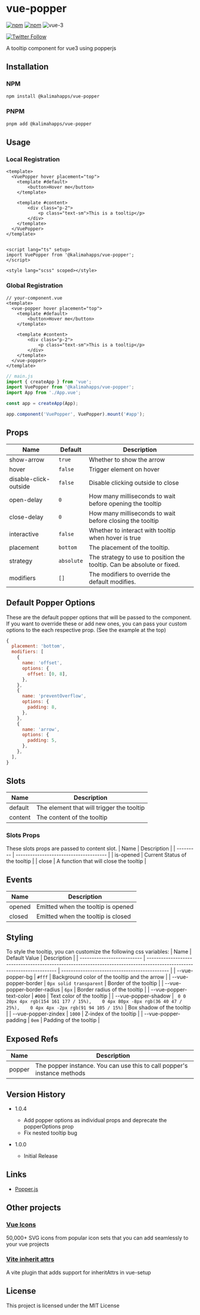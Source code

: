 # vue-popper
[![npm](https://img.shields.io/npm/v/@kalimahapps/vue-popper.svg)](https://www.npmjs.com/package/@kalimahapps/vue-popper) 
[![npm](https://img.shields.io/npm/dt/@kalimahapps/vue-popper.svg)](https://www.npmjs.com/package/@kalimahapps/vue-popper)
![vue-3](https://img.shields.io/badge/vue-3-%2342b883)

[![Twitter Follow](https://img.shields.io/twitter/follow/KalimahApps?style=for-the-badge)](https://twitter.com/KalimahApps)

A tooltip component for vue3 using popperjs

## Installation
### NPM
```bash
npm install @kalimahapps/vue-popper
```

### PNPM
```bash
pnpm add @kalimahapps/vue-popper
```

## Usage
### Local Registration
```vue
<template>
  <VuePopper hover placement="top">
    <template #default>
        <button>Hover me</button>
    </template>

    <template #content>
        <div class="p-2">
            <p class="text-sm">This is a tooltip</p>
        </div>
    </template>
  </VuePopper>
</template>


<script lang="ts" setup>
import VuePopper from '@kalimahapps/vue-popper';
</script>

<style lang="scss" scoped></style>
```

### Global Registration
```vue
// your-component.vue
<template>
  <vue-popper hover placement="top">
    <template #default>
        <button>Hover me</button>
    </template>

    <template #content>
        <div class="p-2">
            <p class="text-sm">This is a tooltip</p>
        </div>
    </template>
  </vue-popper>
</template>

```
    
```js
// main.js
import { createApp } from 'vue';
import VuePopper from '@kalimahapps/vue-popper';
import App from './App.vue';

const app = createApp(App);

app.component('VuePopper', VuePopper).mount('#app');
```

## Props
| Name                  | Default    | Description                                                            |
| --------------------- | ---------- | ---------------------------------------------------------------------- |
| show-arrow            | `true`     | Whether to show the arrow                                              |
| hover                 | `false`    | Trigger element on hover                                               |
| disable-click-outside | `false`    | Disable clicking outside to close                                      |
| open-delay            | `0`        | How many milliseconds to wait before opening the tooltip               |
| close-delay           | `0`        | How many milliseconds to wait before closing the tooltip               |
| interactive           | `false`    | Whether to interact with tooltip when hover is true                    |
| placement             | `bottom`   | The placement of the tooltip.                                          |
| strategy              | `absolute` | The strategy to use to position the tooltip. Can be absolute or fixed. |
| modifiers             | `[]`       | The modifiers to override the default modifies.                        |


## Default Popper Options
These are the default popper options that will be passed to the component. If you want to override these or add new ones, you can pass your custom options to the each respective prop. (See the example at the top)

```js
{
  placement: 'bottom',
  modifiers: [
    {
      name: 'offset',
      options: {
        offset: [0, 8],
      },
    },
    {
      name: 'preventOverflow',
      options: {
        padding: 8,
      },
    },
    {
      name: 'arrow',
      options: {
        padding: 5,
      },
    },
  ],
}
```

## Slots
| Name    | Description                               |
| ------- | ----------------------------------------- |
| default | The element that will trigger the tooltip |
| content | The content of the tooltip                |

### Slots Props
These slots props are passed to content slot. 
| Name      | Description                            |
| --------- | -------------------------------------- |
| is-opened | Current Status of the tooltip          |
| close     | A function that will close the tooltip |


## Events
| Name   | Description                        |
| ------ | ---------------------------------- |
| opened | Emitted when the tooltip is opened |
| closed | Emitted when the tooltip is closed |

## Styling
To style the tooltip, you can customize the following css variables:
| Name                       | Default Value                                                                                                          | Description                                   |
| -------------------------- | ---------------------------------------------------------------------------------------------------------------------- | --------------------------------------------- |
| --vue-popper-bg            | `#fff`                                                                                                                 | Background color of the tooltip and the arrow |
| --vue-popper-border        | `0px solid transparent`                                                                                                | Border of the tooltip                         |
| --vue-popper-border-radius | `6px`                                                                                                                  | Border radius of the tooltip                  |
| --vue-popper-text-color    | `#000`                                                                                                                 | Text color of the tooltip                     |
| --vue-popper-shadow        | ` 0 0 20px 4px rgb(154 161 177 / 15%),    0 4px 80px -8px rgb(36 40 47 / 25%),    0 4px 4px -2px rgb(91 94 105 / 15%)` | Box shadow of the tooltip                     |
| --vue-popper-zindex        | `1000`                                                                                                                 | Z-index of the tooltip                        |
| --vue-popper-padding       | `0em`                                                                                                                  | Padding of the tooltip                        |

## Exposed Refs
| Name   | Description                                                             |
| ------ | ----------------------------------------------------------------------- |
| popper | The popper instance. You can use this to call popper's instance methods |

## Version History
- 1.0.4
  - Add popper options as individual props and deprecate the popperOptions prop
  - Fix nested tooltip bug
  
- 1.0.0
  - Initial Release

## Links
- [Popper.js](https://popper.js.org/)

## Other projects
### [Vue Icons](https://www.npmjs.com/package/@kalimahapps/vue-icons)
50,000+ SVG icons from popular icon sets that you can add seamlessly to your vue projects

### [Vite inherit attrs](https://www.npmjs.com/package/vite-plugin-vue-setup-inherit-attrs)
A vite plugin that adds support for inheritAttrs in vue-setup


## License
This project is licensed under the MIT License